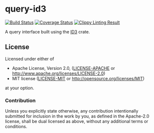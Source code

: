 # query-id3

[![Build Status](https://travis-ci.org/lithium-player/query-id3.svg?branch=master)](https://travis-ci.org/lithium-player/query-id3)
[![Coverage Status](https://coveralls.io/repos/github/lithium-player/query-id3/badge.svg?branch=master)](https://coveralls.io/github/lithium-player/query-id3?branch=master)
[![Clippy Linting Result](https://clippy.bashy.io/github/lithium-player/query-id3/master/badge.svg)](https://clippy.bashy.io/github/lithium-player/query-id3/master/log)

A query interface built using the [ID3](https://crates.io/crates/id3) crate.

## License

Licensed under either of

 * Apache License, Version 2.0, ([LICENSE-APACHE](LICENSE-APACHE) or http://www.apache.org/licenses/LICENSE-2.0)
 * MIT license ([LICENSE-MIT](LICENSE-MIT) or http://opensource.org/licenses/MIT)

at your option.

### Contribution

Unless you explicitly state otherwise, any contribution intentionally submitted
for inclusion in the work by you, as defined in the Apache-2.0 license, shall be dual licensed as above, without any
additional terms or conditions.
